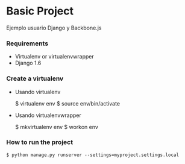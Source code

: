 # Basic Project #

Ejemplo usuario Django y Backbone.js

### Requirements ###

* Virtualenv or virtualenvwrapper
* Django 1.6

### Create a virtualenv ###

* Usando virtualenv

    $ virtualenv env
    $ source env/bin/activate

* Usando virtualenvwrapper

    $ mkvirtualenv env
    $ workon env

### How to run the project ###

    $ python manage.py runserver --settings=myproject.settings.local

